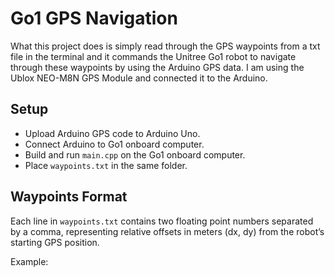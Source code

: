 # Go1 GPS Navigation 

What this project does is simply read through the GPS waypoints from a txt file in the terminal and it commands the Unitree Go1 robot to navigate through these waypoints by using the Arduino GPS data. I am using the Ublox NEO-M8N GPS Module and connected it to the Arduino.

## Setup

- Upload Arduino GPS code to Arduino Uno.
- Connect Arduino to Go1 onboard computer.
- Build and run `main.cpp` on the Go1 onboard computer.
- Place `waypoints.txt` in the same folder.

## Waypoints Format

Each line in `waypoints.txt` contains two floating point numbers separated by a comma, representing relative offsets in meters (dx, dy) from the robot’s starting GPS position.

Example:

